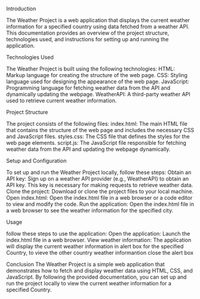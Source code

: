 Introduction

The Weather Project is a web application that displays the current weather information for a specified country using data fetched from a weather API. This documentation provides an overview of the project structure, technologies used, and instructions for setting up and running the application.


Technologies Used

The Weather Project is built using the following technologies:
HTML: Markup language for creating the structure of the web page.
CSS: Styling language used for designing the appearance of the web page.
JavaScript: Programming language for fetching weather data from the API and dynamically updating the webpage.
WeatherAPI: A third-party weather API used to retrieve current weather information. 


Project Structure

The project consists of the following files:
index.html: The main HTML file that contains the structure of the web page and includes the necessary CSS and JavaScript files.
styles.css: The CSS file that defines the styles for the web page elements.
script.js: The JavaScript file responsible for fetching weather data from the API and updating the webpage dynamically. 


Setup and Configuration

To set up and run the Weather Project locally, follow these steps:
Obtain an API key: Sign up on a weather API provider (e.g., WeatherAPI) to obtain an API key. This key is necessary for making requests to retrieve weather data.
Clone the project: Download or clone the project files to your local machine.
Open index.html: Open the index.html file in a web browser or a code editor to view and modify the code.
Run the application: Open the index.html file in a web browser to see the weather information for the specified city.


Usage

follow these steps to use the application:
Open the application: Launch the index.html file in a web browser.
View weather information: The application will display the current weather information in alert box for the specified Country, to vieve the other country weather informantion close the alert box


Conclusion
The Weather Project is a simple web application that demonstrates how to fetch and display weather data using HTML, CSS, and JavaScript. By following the provided documentation, you can set up and run the project locally to view the current weather information for a specified Country. 
